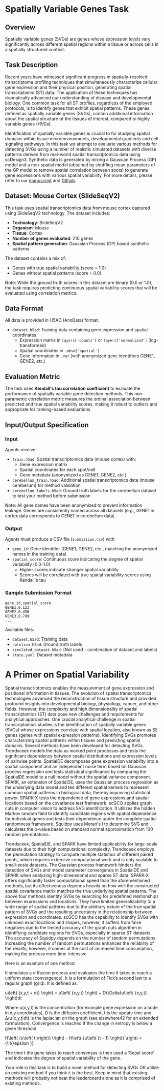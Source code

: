 # Spatially Variable Genes Task

## Overview
Spatially variable genes (SVGs) are genes whose expression levels vary significantly across different spatial regions within a tissue or across cells in a spatially structured context.

## Task Description
Recent years have witnessed significant progress in spatially-resolved transcriptome profiling techniques that simultaneously characterize cellular gene expression and their physical position, generating spatial transcriptomic (ST) data. The application of these techniques has dramatically advanced our understanding of disease and developmental biology. One common task for all ST profiles, regardless of the employed protocols, is to identify genes that exhibit spatial patterns. These genes, defined as spatially variable genes (SVGs), contain additional information about the spatial structure of the tissues of interest, compared to highly variable genes (HVGs).

Identification of spatially variable genes is crucial to for studying spatial domains within tissue microenvironmnets, developmental gradients and cell signaling pathways. In this task we attempt to evaluate various methods for detecting SVGs using a number of realistic simulated datasets with diverse patterns derived from real-world spatial transcriptomics data using scDesign3. Synthetic data is generated by mixing a Gaussian Process (GP) model and a non-spatial model (obtained by shuffling mean parameters of the GP model to remove spatial correlation between spots) to generate gene expressions with various spatial variability. For more details, please refer to our [manuscript](https://www.biorxiv.org/content/10.1101/2023.12.02.569717v1) and [Github](https://github.com/pinellolab/SVG_Benchmarking).


## Dataset: Mouse Cortex (SlideSeqV2)
This task uses spatial transcriptomics data from mouse cortex captured using SlideSeqV2 technology. The dataset includes:

- **Technology**: SlideSeqV2
- **Organism**: Mouse
- **Tissue**: Cortex
- **Number of genes evaluated**: 210 genes
- **Spatial pattern generation**: Gaussian Process (GP) based synthetic patterns

The dataset contains a mix of:
- Genes with true spatial variability (score = 1.0)
- Genes without spatial patterns (score = 0.0)

Note: While the ground truth scores in this dataset are binary (0.0 or 1.0), the task requires predicting continuous spatial variability scores that will be evaluated using correlation metrics.

## Data Format
All data is provided in H5AD (AnnData) format:

- `dataset.h5ad`: Training data containing gene expression and spatial coordinates
  - Expression matrix in `layers['counts']` or `layers['normalized']` (log-transformed)
  - Spatial coordinates in `.obsm['spatial']`
  - Gene information in `.var` (with anonymized gene identifiers GENE1, GENE2, etc.)
  
## Evaluation Metric
The task uses **Kendall's tau correlation coefficient** to evaluate the performance of spatially variable gene detection methods. This non-parametric correlation metric measures the ordinal association between predicted and true spatial variability scores, making it robust to outliers and appropriate for ranking-based evaluations.

## Input/Output Specification

### Input
Agents receive:
- `train.h5ad`: Spatial transcriptomics data (mouse cortex) with:
  - Gene expression matrix
  - Spatial coordinates for each spot/cell
  - Gene metadata (anonymized as GENE1, GENE2, etc.)
- `cerebellum_train.h5ad`: Additional spatial transcriptomics data (mouse cerebellum) for method validation
- `cerebellum_labels.h5ad`: Ground truth labels for the cerebellum dataset to test your method before submission

Note: All gene names have been anonymized to prevent information leakage. Genes are consistently named across all datasets (e.g., GENE1 in cortex data corresponds to GENE1 in cerebellum data).

### Output
Agents must produce a CSV file (`submission.csv`) with:
- `gene_id`: Gene identifier (GENE1, GENE2, etc., matching the anonymized names in the training data)
- `spatial_score`: Continuous score indicating the degree of spatial variability (0.0-1.0)
  - Higher scores indicate stronger spatial variability
  - Scores will be correlated with true spatial variability scores using Kendall's tau

### Sample Submission Format
```csv
gene_id,spatial_score
GENE1,0.123
GENE2,0.456
GENE3,0.789
...
```


Available files:
- `dataset.h5ad`: Training data
- `solution.h5ad`: Ground truth labels
- `simulated_dataset.h5ad`: (Not used - combination of dataset and labels)
- `state.yaml`: Dataset metadata

# A Primer on Spatial Variability

Spatial transcriptomics enables the measurement of gene expression and positional information in tissues. The evolution of spatial transcriptomics technologies advanced the reconstruction of tissue structure and provided profound insights into developmental biology, physiology, cancer, and other fields. However, the complexity and high dimensionality of spatial transcriptomics (ST) data pose new challenges and requirements for analytical approaches. One crucial analytical challenge in spatial transcriptomics studies is the identification of spatially variable genes (SVGs) whose expressions correlate with spatial location, also known as SE genes (genes with spatial expression patterns). Identifying SVGs promotes characterizing spatial patterns within tissues and predicting spatial domains. Several methods have been developed for detecting SVGs. Trendsceek models the data as marked point processes and tests the significant dependency between spatial distributions and expression levels of pairwise points. SpatialDE decomposes gene expression variability into a spatial component and an independent noise term based on Gaussian process regression and tests statistical significance by comparing the SpatialDE model to a null model without the spatial variance component. SPARK, an extension of SpatialDE, uses the Gaussian process regression as the underlying data model and ten different spatial kernels to represent common spatial patterns in biological data, thereby improving statistical power. SPARK-X tests the dependence of gene expressions and spatial locations based on the covariance test framework. scGCO applies graph cuts in computer vision to address SVG identification. It utilizes the hidden Markov random field to identify candidate regions with spatial dependence for individual genes and tests their dependence under the complete spatial randomness framework. Squidpy uses Moran's I to determine SVG and calculates the p-value based on standard normal approximation from 100 random permutations.

Trendsceek, SpatialDE, and SPARK have limited applicability for large-scale datasets due to their high computational complexity. Trendsceek employs the permutation strategy to compute multiple statistics of different paired points, which requires extensive computational work and is only scalable to small-scale datasets. The Gaussian process framework hinders the detection of SVGs and model parameter convergence in SpatialDE and SPARK when analyzing high-dimensional and sparse ST data. SPARK-X offers significantly faster computational speed than the aforementioned methods, but its effectiveness depends heavily on how well the constructed spatial covariance matrix matches the true underlying spatial patterns. The above four methods identify SVGs by searching for predefined relationships between expressions and locations. They have limited generalizability to a wide range of spatial patterns due to the arbitrary nature of the true spatial pattern of SVGs and the resulting uncertainty in the relationship between expression and coordinates. scGCO has the capability to identify SVGs with unknown exact locations and shapes, however, it suffers from false negatives due to the limited accuracy of the graph cuts algorithm in identifying candidate regions for SVGs, especially in sparse ST datasets. The accuracy of Squidpy depends on the number of random permutations. Increasing the number of random permutations enhances the reliability of the results; however, it comes at the cost of increased time consumption, making the process more time-intensive.

Here is an example of one method:

It simulates a diffusion process and evaluates the time it takes to reach a uniform state (convergence). It is a formulation of Fick’s second law to a regular graph (grid). It is defined as:

u\left( {x,y,t + dt} \right) = u\left( {x,y,t} \right) + D{\Delta}u\left( {x,y,t} \right)dt

Where u(x,y,t) is the concentration (for example gene expression on a node in x,y coordinates), D is the diffusion coefficient, t is the update time and ∆(u(x,y,t)dt) is the laplacian on the graph (see elsewhere42 for an extended formulation). Convergence is reached if the change in entropy is below a given threshold:

H\left( {u\left( t \right)} \right) - H\left( {u\left( {t - 1} \right)} \right) < {\it{\epsilon }}

The time t the gene takes to reach consensus is then used a ‘Sepal score’ and indicates the degree of spatial variability of the gene. 

Your role in this task is to build a novel method for detecting SVGs OR utilize an existing method if you think it is the best. Keep in mind that existing methods will probably not beat the leaderboard alone as it is comprised of existing methods.

